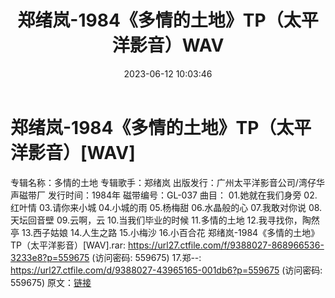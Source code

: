 ﻿---
title: 郑绪岚-1984《多情的土地》TP（太平洋影音）WAV
date: 2023-06-12 10:03:46
categories: WAV车载音乐、镜像
tags: 华语中文
---
# 郑绪岚-1984《多情的土地》TP（太平洋影音）[WAV]

专辑名称：多情的土地
专辑歌手：郑绪岚
出版发行：广州太平洋影音公司/湾仔华声磁带厂
发行时间：1984年
磁带编号：GL-037
曲目：
01.她就在我们身旁
02.红叶情
03.请你来小城
04.小城的雨
05.杨梅甜
06.水晶般的心
07.我敢对你说
08.天坛回音壁
09.云啊，云
10.当我们毕业的时候
11.多情的土地
12.我寻找你，陶然亭
13.西子姑娘
14.人生之路
15.小梅沙
16.小百合花
郑绪岚-1984《多情的土地》TP（太平洋影音）[WAV].rar: https://url27.ctfile.com/f/9388027-868966536-3233e8?p=559675
(访问密码: 559675)
17.郑--: https://url27.ctfile.com/d/9388027-43965165-001db6?p=559675
(访问密码: 559675)
原文：[链接](https://blog.sina.com.cn/s/blog_1647c7e76010312b1.html)